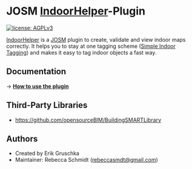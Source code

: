 # JOSM [IndoorHelper](https://wiki.openstreetmap.org/wiki/JOSM/Plugins/indoorhelper)-Plugin

[![license: AGPLv3](https://img.shields.io/badge/license-AGPLv3-blue.svg?style=flat-square&maxAge=7200)](https://github.com/JOSM/indoorhelper/blob/bim-import/LICENSE)

[IndoorHelper](https://wiki.openstreetmap.org/wiki/JOSM/Plugins/indoorhelper) is a [JOSM](https://josm.openstreetmap.de/) plugin to create, validate and view indoor maps correctly. It helps you to stay at one tagging scheme ([Simple Indoor Tagging](https://wiki.openstreetmap.org/wiki/Simple_Indoor_Tagging)) and makes it easy to tag indoor objects a fast way.

## Documentation

→ **[How to use the plugin](https://wiki.openstreetmap.org/wiki/JOSM/Plugins/indoorhelper#How_to_start)**

## Third-Party Libraries

* https://github.com/opensourceBIM/BuildingSMARTLibrary

## Authors

* Created by Erik Gruschka
* Maintainer: Rebecca Schmidt (rebeccasmdt@gmail.com)
